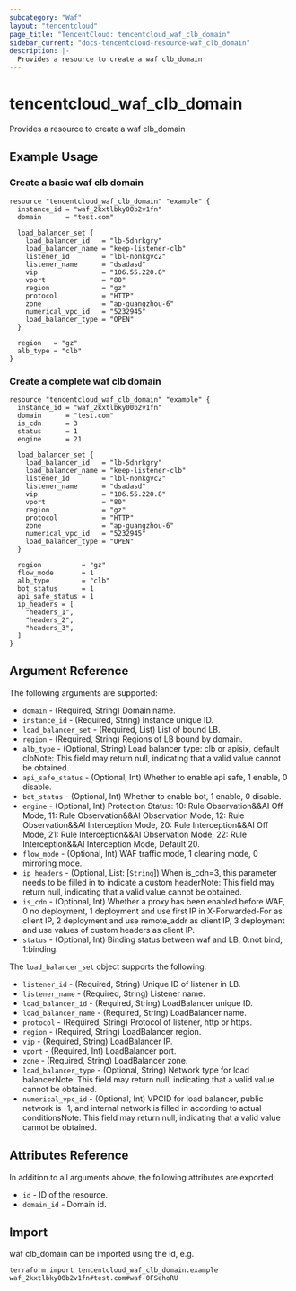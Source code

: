 ```yaml
---
subcategory: "Waf"
layout: "tencentcloud"
page_title: "TencentCloud: tencentcloud_waf_clb_domain"
sidebar_current: "docs-tencentcloud-resource-waf_clb_domain"
description: |-
  Provides a resource to create a waf clb_domain
---
```


# tencentcloud_waf_clb_domain

Provides a resource to create a waf clb_domain

## Example Usage

### Create a basic waf clb domain

```hcl
resource "tencentcloud_waf_clb_domain" "example" {
  instance_id = "waf_2kxtlbky00b2v1fn"
  domain      = "test.com"

  load_balancer_set {
    load_balancer_id   = "lb-5dnrkgry"
    load_balancer_name = "keep-listener-clb"
    listener_id        = "lbl-nonkgvc2"
    listener_name      = "dsadasd"
    vip                = "106.55.220.8"
    vport              = "80"
    region             = "gz"
    protocol           = "HTTP"
    zone               = "ap-guangzhou-6"
    numerical_vpc_id   = "5232945"
    load_balancer_type = "OPEN"
  }

  region   = "gz"
  alb_type = "clb"
}
```

### Create a complete waf clb domain

```hcl
resource "tencentcloud_waf_clb_domain" "example" {
  instance_id = "waf_2kxtlbky00b2v1fn"
  domain      = "test.com"
  is_cdn      = 3
  status      = 1
  engine      = 21

  load_balancer_set {
    load_balancer_id   = "lb-5dnrkgry"
    load_balancer_name = "keep-listener-clb"
    listener_id        = "lbl-nonkgvc2"
    listener_name      = "dsadasd"
    vip                = "106.55.220.8"
    vport              = "80"
    region             = "gz"
    protocol           = "HTTP"
    zone               = "ap-guangzhou-6"
    numerical_vpc_id   = "5232945"
    load_balancer_type = "OPEN"
  }

  region          = "gz"
  flow_mode       = 1
  alb_type        = "clb"
  bot_status      = 1
  api_safe_status = 1
  ip_headers = [
    "headers_1",
    "headers_2",
    "headers_3",
  ]
}
```

## Argument Reference

The following arguments are supported:

* `domain` - (Required, String) Domain name.
* `instance_id` - (Required, String) Instance unique ID.
* `load_balancer_set` - (Required, List) List of bound LB.
* `region` - (Required, String) Regions of LB bound by domain.
* `alb_type` - (Optional, String) Load balancer type: clb or apisix, default clbNote: This field may return null, indicating that a valid value cannot be obtained.
* `api_safe_status` - (Optional, Int) Whether to enable api safe, 1 enable, 0 disable.
* `bot_status` - (Optional, Int) Whether to enable bot, 1 enable, 0 disable.
* `engine` - (Optional, Int) Protection Status: 10: Rule Observation&&AI Off Mode, 11: Rule Observation&&AI Observation Mode, 12: Rule Observation&&AI Interception Mode, 20: Rule Interception&&AI Off Mode, 21: Rule Interception&&AI Observation Mode, 22: Rule Interception&&AI Interception Mode, Default 20.
* `flow_mode` - (Optional, Int) WAF traffic mode, 1 cleaning mode, 0 mirroring mode.
* `ip_headers` - (Optional, List: [`String`]) When is_cdn=3, this parameter needs to be filled in to indicate a custom headerNote: This field may return null, indicating that a valid value cannot be obtained.
* `is_cdn` - (Optional, Int) Whether a proxy has been enabled before WAF, 0 no deployment, 1 deployment and use first IP in X-Forwarded-For as client IP, 2 deployment and use remote_addr as client IP, 3 deployment and use values of custom headers as client IP.
* `status` - (Optional, Int) Binding status between waf and LB, 0:not bind, 1:binding.

The `load_balancer_set` object supports the following:

* `listener_id` - (Required, String) Unique ID of listener in LB.
* `listener_name` - (Required, String) Listener name.
* `load_balancer_id` - (Required, String) LoadBalancer unique ID.
* `load_balancer_name` - (Required, String) LoadBalancer name.
* `protocol` - (Required, String) Protocol of listener, http or https.
* `region` - (Required, String) LoadBalancer region.
* `vip` - (Required, String) LoadBalancer IP.
* `vport` - (Required, Int) LoadBalancer port.
* `zone` - (Required, String) LoadBalancer zone.
* `load_balancer_type` - (Optional, String) Network type for load balancerNote: This field may return null, indicating that a valid value cannot be obtained.
* `numerical_vpc_id` - (Optional, Int) VPCID for load balancer, public network is -1, and internal network is filled in according to actual conditionsNote: This field may return null, indicating that a valid value cannot be obtained.

## Attributes Reference

In addition to all arguments above, the following attributes are exported:

* `id` - ID of the resource.
* `domain_id` - Domain id.


## Import

waf clb_domain can be imported using the id, e.g.

```
terraform import tencentcloud_waf_clb_domain.example waf_2kxtlbky00b2v1fn#test.com#waf-0FSehoRU
```

